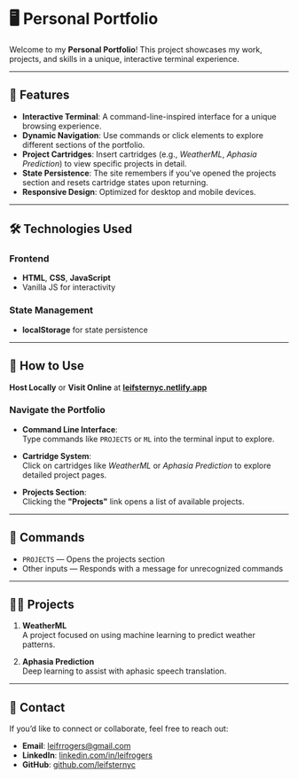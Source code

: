 # 🖥️ Personal Portfolio

Welcome to my **Personal Portfolio**! This project showcases my work, projects, and skills in a unique, interactive terminal experience.

---

## 📂 Features

- **Interactive Terminal**: A command-line-inspired interface for a unique browsing experience.  
- **Dynamic Navigation**: Use commands or click elements to explore different sections of the portfolio.  
- **Project Cartridges**: Insert cartridges (e.g., *WeatherML*, *Aphasia Prediction*) to view specific projects in detail.  
- **State Persistence**: The site remembers if you've opened the projects section and resets cartridge states upon returning.  
- **Responsive Design**: Optimized for desktop and mobile devices.

---

## 🛠️ Technologies Used

### Frontend
- **HTML**, **CSS**, **JavaScript**  
- Vanilla JS for interactivity

### State Management
- **localStorage** for state persistence

---

## 🚀 How to Use

**Host Locally** or **Visit Online** at **[leifsternyc.netlify.app](https://leifsternyc.netlify.app)**

### Navigate the Portfolio

- **Command Line Interface**:  
  Type commands like `PROJECTS` or `ML` into the terminal input to explore.

- **Cartridge System**:  
  Click on cartridges like *WeatherML* or *Aphasia Prediction* to explore detailed project pages.

- **Projects Section**:  
  Clicking the **"Projects"** link opens a list of available projects.

---

## 📑 Commands

- `PROJECTS` — Opens the projects section  
- Other inputs — Responds with a message for unrecognized commands

---

## 🧑‍💻 Projects

1. **WeatherML**  
   A project focused on using machine learning to predict weather patterns.

2. **Aphasia Prediction**  
   Deep learning to assist with aphasic speech translation.

---

## 📧 Contact

If you’d like to connect or collaborate, feel free to reach out:

- **Email**: [leifrrogers@gmail.com](mailto:leifrrogers@gmail.com)  
- **LinkedIn**: [linkedin.com/in/leifrogers](https://linkedin.com/in/leifrogers)  
- **GitHub**: [github.com/leifsternyc](https://github.com/leifsternyc)
